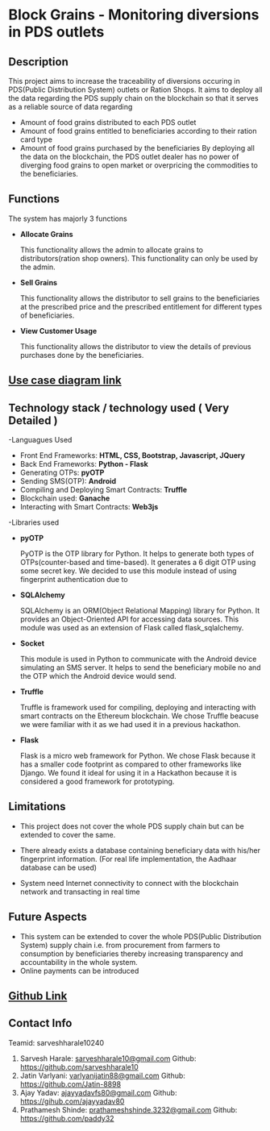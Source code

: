 # Block Grains - Monitoring diversions in PDS outlets 

## Description
This project aims to increase the traceability of diversions occuring in PDS(Public Distribution System) outlets or Ration Shops. It aims to deploy all the data regarding the PDS supply chain on the blockchain so that it serves as a reliable source of data regarding

- Amount of food grains distributed to each PDS outlet
- Amount of food grains entitled to beneficiaries according to their ration card type
- Amount of food grains purchased by the beneficiaries
By deploying all the data on the blockchain, the PDS outlet dealer has no power of diverging food grains to open market or overpricing the commodities to the beneficiaries.

## Functions
The system has majorly 3 functions
* **Allocate Grains**

  This functionality allows the admin to allocate grains to distributors(ration shop owners). This functionality can only be used by the  admin.
* **Sell Grains**
 
  This functionality allows the distributor to sell grains to the beneficiaries at the prescribed price and the prescribed entitlement for different types of beneficiaries.
* **View Customer Usage**

  This functionality allows the distributor to view the details of previous purchases done by the beneficiaries.

## [Use case diagram link](https://drive.google.com/open?id=1ubao3C_DyHk9Fg-aiDu_YDQtM7UmA0eV)

## Technology stack / technology used ( Very Detailed )
-Languagues Used
-  Front End Frameworks: **HTML, CSS, Bootstrap, Javascript, JQuery**
-  Back End Frameworks: **Python - Flask**
-  Generating OTPs: **pyOTP**
-  Sending SMS(OTP): **Android**
-  Compiling and Deploying Smart Contracts: **Truffle**
-  Blockchain used: **Ganache**
-  Interacting with Smart Contracts: **Web3js**

-Libraries used 
-  **pyOTP**

   PyOTP is the OTP library for Python. It helps to generate both types of OTPs(counter-based and time-based). It generates a 6 digit OTP using some secret key. We decided to use this module instead of using fingerprint authentication due to 
-  **SQLAlchemy**

   SQLAlchemy is an ORM(Object Relational Mapping) library for Python. It provides an Object-Oriented API for accessing data sources. This module was used as an extension of Flask called flask_sqlalchemy.
-  **Socket**

   This module is used in Python to communicate with the Android device simulating an SMS server. It helps to send the beneficiary mobile no and the OTP which the Android device would send.
- **Truffle** 

  Truffle is framework used for compiling, deploying and interacting with smart contracts on the Ethereum blockchain. We chose Truffle beacuse we were familiar with it as we had used it in a previous hackathon.
- **Flask**

  Flask is a micro web framework for Python. We chose Flask because it has a smaller code footprint as compared to other frameworks like Django. We found it ideal for using it in a Hackathon because it is considered a good framework for prototyping. 

## Limitations

- This project does not cover the whole PDS supply chain but can be extended to cover the same.

- There already exists a database containing beneficiary data with his/her fingerprint information. (For real life implementation, the
Aadhaar database can be used)

- System need Internet connectivity to connect with the blockchain
network and transacting in real time

## Future Aspects

- This system can be extended to cover the whole PDS(Public Distribution System) supply chain i.e. from procurement from farmers
to consumption by beneficiaries thereby increasing transparency and accountability in the whole system.
- Online payments can be introduced

## [Github Link](https://github.com/Jatin-8898/SPIT-Hackathon)


## Contact Info 
Teamid: sarveshharale10240
1. Sarvesh Harale: sarveshharale10@gmail.com          Github: https://github.com/sarveshharale10
2. Jatin Varlyani: varlyanijatin88@gmail.com          Github: https://github.com/Jatin-8898
3. Ajay Yadav: ajayyadavfs80@gmail.com                Github: https://gihub.com/ajayyadav80
4. Prathamesh Shinde: prathameshshinde.3232@gmail.com Github: https://github.com/paddy32
